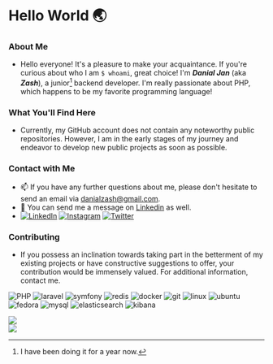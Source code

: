 # Hello World 🌏

### About Me

- Hello everyone! It's a pleasure to make your acquaintance. If you're curious about who I am ```$ whoami```, great choice! I'm **_Danial Jan_** (aka **_Zash_**), a junior[^1] backend developer. I'm really passionate about PHP, which happens to be my favorite programming language!


### What You'll Find Here

- Currently, my GitHub account does not contain any noteworthy public repositories. However, I am in the early stages of my journey and endeavor to develop new public projects as soon as possible.

### Contact with Me

- 📫 If you have any further questions about me, please don't hesitate to send an email via [danialzash@gmail.com](mailto:danialzash@gmail.com).
- 💬 You can send me a message on [Linkedin](https://linkedin.com/in/danial-jan) as well.
- [![LinkedIn](https://img.shields.io/badge/LinkedIn-%230077B5.svg?logo=linkedin&logoColor=white)](https://linkedin.com/in/danialjan)
[![Instagram](https://img.shields.io/badge/Instagram-%23833AB4.svg?logo=Instagram&logoColor=white)](https://instagram.com/danialzash) [![Twitter](https://img.shields.io/badge/Twitter-%230077B5.svg?logo=twitter&logoColor=white)](https://twitter.com/danialzash)
### Contributing

- If you possess an inclination towards taking part in the betterment of my existing projects or have constructive suggestions to offer, your contribution would be immensely valued. For additional information, contact me.

[^1]: I have been doing it for a year now.


![PHP](https://img.shields.io/badge/php-777bb3?logo=php&logoColor=white)
![laravel](https://img.shields.io/badge/laravel-F05340?logo=laravel&logoColor=white)
![symfony](https://img.shields.io/badge/symfony-white?logo=symfony&logoColor=black)
![redis](https://img.shields.io/badge/redis-d82c20?logo=redis&logoColor=white)
![docker](https://img.shields.io/badge/docker-0db7ed?logo=docker&logoColor=white)
![git](https://img.shields.io/badge/git-f34f29?logo=git&logoColor=white)
![linux](https://img.shields.io/badge/linux-0077C4?logo=linux&logoColor=white)
![ubuntu](https://img.shields.io/badge/ubuntu-E95420?logo=ubuntu&logoColor=white)
![fedora](https://img.shields.io/badge/fedora-072C61?logo=fedora&logoColor=white)
![mysql](https://img.shields.io/badge/mysql-00758F?logo=mysql&logoColor=white)
![elasticsearch](https://img.shields.io/badge/elasticsearch-f3d337?logo=elasticsearch)
![kibana](https://img.shields.io/badge/kibana-0077C4?logo=kibana&logoColor=white)

![](https://github-readme-stats.vercel.app/api?username=danialzash&theme=onedark&hide_border=false&include_all_commits=true&count_private=true)<br/>
![](https://github-readme-streak-stats.herokuapp.com/?user=danialzash&theme=onedark&hide_border=false)<br/>



<!--
**danialzash/danialzash** is a ✨ _special_ ✨ repository because its `README.md` (this file) appears on your GitHub profile.

Here are some ideas to get you started:

- 🔭 I’m currently working on ...
- 🌱 I’m currently learning ...
- 👯 I’m looking to collaborate on ...
- 🤔 I’m looking for help with ...
- 💬 Ask me about ...
- 📫 How to reach me: ...
- 😄 Pronouns: ...
- ⚡ Fun fact: ...
-->
